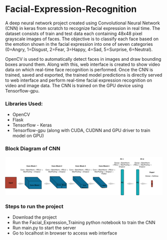 # Facial-Expression-Recognition

A deep neural network project created using Convolutional Neural Network (CNN) in keras from scratch to recognize facial expression in real time. The dataset consists of train and test data each containing 48x48 pixel grayscale images of faces. The objective is to classify each face based on the emotion shown in the facial expression into one of seven categories (0=Angry, 1=Disgust, 2=Fear, 3=Happy, 4=Sad, 5=Surprise, 6=Neutral).


OpenCV is used to automatically detect faces in images and draw bounding boxes around them. Along with this, web interface is created to show video data on which real-time face recognition is performed. Once the CNN is trained, saved and exported, the trained model predictions is directly served to web interface and perform real-time facial expression recognition on video and image data. The CNN is trained on the GPU device using Tensorflow-gpu.




### Libraries Used:
* OpenCV
* Flask
* Tensorflow - Keras
* Tensorflow-gpu (along with CUDA, CUDNN and GPU driver to train model on GPU)




### Block Diagram of CNN
![Block Diagram of CNN](/model.png)




### Steps to run the project
* Download the project
* Run the Facial_Expression_Training python notebook to train the CNN
* Run main.py to start the server
* Go to localhost in browser to access web interface

